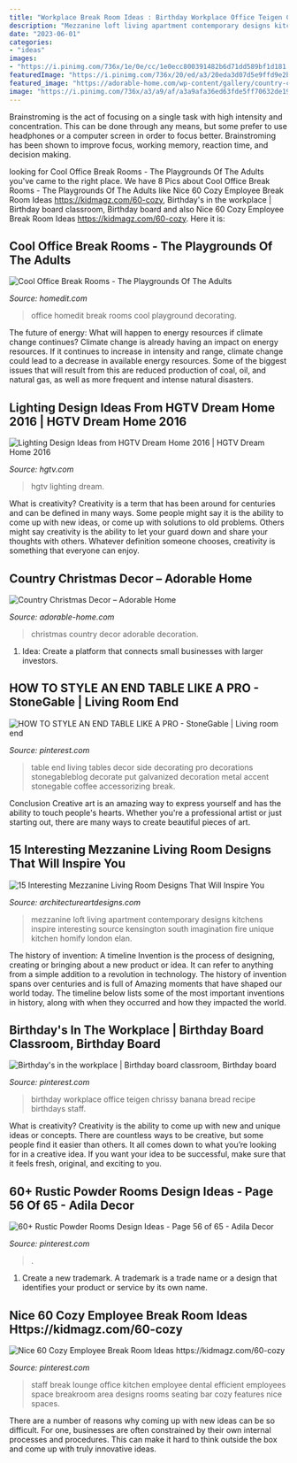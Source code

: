 ```yaml
---
title: "Workplace Break Room Ideas : Birthday Workplace Office Teigen Chrissy Banana Bread Recipe Birthdays Staff"
description: "Mezzanine loft living apartment contemporary designs kitchens inspire interesting source kensington south imagination fire unique kitchen homify london elan"
date: "2023-06-01"
categories:
- "ideas"
images:
- "https://i.pinimg.com/736x/1e/0e/cc/1e0ecc800391482b6d71dd589bf1d181.jpg"
featuredImage: "https://i.pinimg.com/736x/20/ed/a3/20eda3d07d5e9ffd9e2b60c32568a5e8.jpg"
featured_image: "https://adorable-home.com/wp-content/gallery/country-christmas-decor/country-christmas-decor-6.jpg"
image: "https://i.pinimg.com/736x/a3/a9/af/a3a9afa36ed63fde5ff70632de192d91.jpg"
---
```



Brainstroming is the act of focusing on a single task with high intensity and concentration. This can be done through any means, but some prefer to use headphones or a computer screen in order to focus better. Brainstroming has been shown to improve focus, working memory, reaction time, and decision making.

	

		
looking for Cool Office Break Rooms - The Playgrounds Of The Adults you've came to the right place. We have 8 Pics about Cool Office Break Rooms - The Playgrounds Of The Adults like Nice 60 Cozy Employee Break Room Ideas https://kidmagz.com/60-cozy, Birthday&#039;s in the workplace | Birthday board classroom, Birthday board and also Nice 60 Cozy Employee Break Room Ideas https://kidmagz.com/60-cozy. Here it is:
		
    
## Cool Office Break Rooms - The Playgrounds Of The Adults

<img loading=lazy src="http://cdn.homedit.com/wp-content/uploads/2017/04/Google-Office-Kuala-Lumpur-Playground.jpg" onerror="this.onerror=null;this.src='https://tse4.mm.bing.net/th?id=OIP.ahnsZVZqs4xCunZUrXHhsAHaKS&amp;pid=15.1';" alt="Cool Office Break Rooms - The Playgrounds Of The Adults">

_Source: homedit.com_

>office homedit break rooms cool playground decorating. 

	

The future of energy: What will happen to energy resources if climate change continues?
Climate change is already having an impact on energy resources. If it continues to increase in intensity and range, climate change could lead to a decrease in available energy resources. Some of the biggest issues that will result from this are reduced production of coal, oil, and natural gas, as well as more frequent and intense natural disasters.

    
## Lighting Design Ideas From HGTV Dream Home 2016 | HGTV Dream Home 2016

<img loading=lazy src="https://hgtvhome.sndimg.com/content/dam/images/hgtv/fullset/2015/9/22/1/DH16_Behind-The-Design_Grouping.jpg.rend.hgtvcom.616.924.suffix/1442971486422.jpeg" onerror="this.onerror=null;this.src='https://tse3.mm.bing.net/th?id=OIP.Fv0LzmrX7A1ruYYWHAB2qgHaLH&amp;pid=15.1';" alt="Lighting Design Ideas from HGTV Dream Home 2016 | HGTV Dream Home 2016">

_Source: hgtv.com_

>hgtv lighting dream. 

	

What is creativity?
Creativity is a term that has been around for centuries and can be defined in many ways. Some people might say it is the ability to come up with new ideas, or come up with solutions to old problems. Others might say creativity is the ability to let your guard down and share your thoughts with others. Whatever definition someone chooses, creativity is something that everyone can enjoy.

    
## Country Christmas Decor – Adorable Home

<img loading=lazy src="https://adorable-home.com/wp-content/gallery/country-christmas-decor/country-christmas-decor-6.jpg" onerror="this.onerror=null;this.src='https://tse4.mm.bing.net/th?id=OIP.1YibYmakFf9yQx-__gpPTwHaLK&amp;pid=15.1';" alt="Country Christmas Decor – Adorable Home">

_Source: adorable-home.com_

>christmas country decor adorable decoration. 

	

1. Idea: Create a platform that connects small businesses with larger investors.

    
## HOW TO STYLE AN END TABLE LIKE A PRO - StoneGable | Living Room End

<img loading=lazy src="https://i.pinimg.com/736x/a3/a9/af/a3a9afa36ed63fde5ff70632de192d91.jpg" onerror="this.onerror=null;this.src='https://tse3.mm.bing.net/th?id=OIP.jpCc47xy-28e_5MJuwNu7wHaLM&amp;pid=15.1';" alt="HOW TO STYLE AN END TABLE LIKE A PRO - StoneGable | Living room end">

_Source: pinterest.com_

>table end living tables decor side decorating pro decorations stonegableblog decorate put galvanized decoration metal accent stonegable coffee accessorizing break. 

	

Conclusion
Creative art is an amazing way to express yourself and has the ability to touch people's hearts. Whether you're a professional artist or just starting out, there are many ways to create beautiful pieces of art.

    
## 15 Interesting Mezzanine Living Room Designs That Will Inspire You

<img loading=lazy src="https://www.architectureartdesigns.com/wp-content/uploads/2016/07/11-1-630x461.jpg" onerror="this.onerror=null;this.src='https://tse4.mm.bing.net/th?id=OIP.LCKUUjbTnl2Jhf_CUCXTEwHaFa&amp;pid=15.1';" alt="15 Interesting Mezzanine Living Room Designs That Will Inspire You">

_Source: architectureartdesigns.com_

>mezzanine loft living apartment contemporary designs kitchens inspire interesting source kensington south imagination fire unique kitchen homify london elan. 

	

The history of invention: A timeline
Invention is the process of designing, creating or bringing about a new product or idea. It can refer to anything from a simple addition to a revolution in technology. The history of invention spans over centuries and is full of Amazing moments that have shaped our world today. 
The timeline below lists some of the most important inventions in history, along with when they occurred and how they impacted the world.

    
## Birthday&#039;s In The Workplace | Birthday Board Classroom, Birthday Board

<img loading=lazy src="https://i.pinimg.com/736x/9a/e7/58/9ae758b4fb30ff686c4e57acc86df9f7--birthday-board.jpg" onerror="this.onerror=null;this.src='https://tse2.mm.bing.net/th?id=OIP.BZzfoJZ2xW7831HXw4hjdwHaNK&amp;pid=15.1';" alt="Birthday&#039;s in the workplace | Birthday board classroom, Birthday board">

_Source: pinterest.com_

>birthday workplace office teigen chrissy banana bread recipe birthdays staff. 

	

What is creativity?
Creativity is the ability to come up with new and unique ideas or concepts. There are countless ways to be creative, but some people find it easier than others. It all comes down to what you’re looking for in a creative idea. If you want your idea to be successful, make sure that it feels fresh, original, and exciting to you.

    
## 60+ Rustic Powder Rooms Design Ideas - Page 56 Of 65 - Adila Decor

<img loading=lazy src="https://i.pinimg.com/736x/1e/0e/cc/1e0ecc800391482b6d71dd589bf1d181.jpg" onerror="this.onerror=null;this.src='https://tse3.mm.bing.net/th?id=OIP._3xmH_IpsWkj93ArZH8NtwHaLK&amp;pid=15.1';" alt="60+ Rustic Powder Rooms Design Ideas - Page 56 of 65 - Adila Decor">

_Source: pinterest.com_

>. 

	

1. Create a new trademark. A trademark is a trade name or a design that identifies your product or service by its own name.

    
## Nice 60 Cozy Employee Break Room Ideas Https://kidmagz.com/60-cozy

<img loading=lazy src="https://i.pinimg.com/736x/20/ed/a3/20eda3d07d5e9ffd9e2b60c32568a5e8.jpg" onerror="this.onerror=null;this.src='https://tse4.mm.bing.net/th?id=OIP.5eZQkIpWrbenLUmWx-MnmwHaLH&amp;pid=15.1';" alt="Nice 60 Cozy Employee Break Room Ideas https://kidmagz.com/60-cozy">

_Source: pinterest.com_

>staff break lounge office kitchen employee dental efficient employees space breakroom area designs rooms seating bar cozy features nice spaces. 

	

There are a number of reasons why coming up with new ideas can be so difficult. For one, businesses are often constrained by their own internal processes and procedures. This can make it hard to think outside the box and come up with truly innovative ideas.

